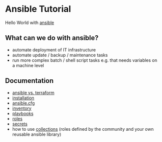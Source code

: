 # Ansible Tutorial

Hello World with [ansible](https://www.ansible.com/)

## What can we do with ansible?

- automate deployment of IT infrastructure
- automate update / backup / maintenance tasks
- run more complex batch / shell script tasks e.g. that needs variables on a machine level

## Documentation

- [ansible vs. terraform](docs/ansible-vs-terraform.md)
- [installation](docs/installation.md)
- [ansible.cfg](docs/ansible-cfg.md)
- [inventory](docs/inventory.md)
- [playbooks](docs/playbooks.md)
- [roles](docs/roles.md)
- [secrets](docs/secrets.md)
- how to use [collections](docs/collections.md) (roles defined by the community and your own reusable ansible library)
